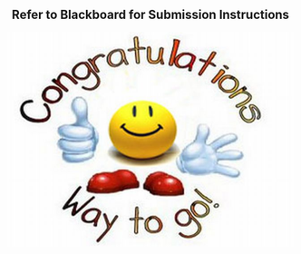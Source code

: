 <center>
<h2>Refer to Blackboard for Submission Instructions</h2></center>
<center>
<img src=".guides/img/Congratulations.jpg"  />
</center>